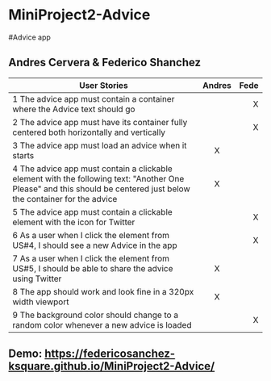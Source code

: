 # MiniProject2-Advice

#Advice app

## Andres Cervera & Federico Shanchez

| User Stories     | Andres | Fede |
| ---------------- | :--: | ---: |
| 1 The advice app must contain a container where the Advice text should go  |     |   X   |
| 2 The advice app must have its container fully centered both horizontally and vertically  |      |  X  |
| 3 The advice app must load an advice when it starts | X   |      |
| 4 The advice app must contain a clickable element with the following text: "Another One Please" and this should be centered just below the container for the advice  |   X  |      |
| 5 The advice app must contain a clickable element with the icon for Twitter  |     |   X   |
| 6 As a user when I click the element from US#4, I should see a new Advice in the app  |     |   X   |
| 7 As a user when I click the element from US#5, I should be able to share the advice using Twitter  |  X  |      |
| 8 The app should work and look fine in a 320px width viewport  |  X  |      |
| 9 The background color should change to a random color whenever a new advice is loaded |     |   X   |


## Demo: https://federicosanchez-ksquare.github.io/MiniProject2-Advice/
